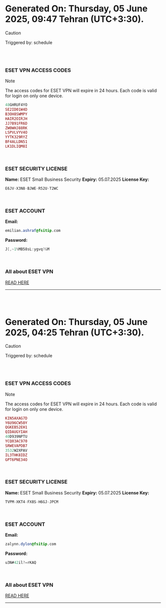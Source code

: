 # Generated On: Thursday, 05 June 2025, 09:47 Tehran (UTC+3:30).

> [!CAUTION]
> Triggered by: schedule

<br><br>

### ESET VPN ACCESS CODES

> [!NOTE]
> The access codes for ESET VPN will expire in 24 hours.
> Each code is valid for login on only one device.

```ruby
48GHRUF4YO
SE2ID01W4D
B3OH8SWMPY
HAIR2OIRJH
JJ7B91FR6D
ZW0WHJ88RK
LSPVLVYV4O
YYTK329RYZ
BF4ALLDN51
LK1DLIQM8I
```

<br>

### ESET SECURITY LICENSE

**Name:** ESET Small Business Security
**Expiry:** 05.07.2025
**License Key:**

```POV-Ray SDL
E6JV-X3N8-BJWE-R52U-T2WC
```

<br>

### ESET ACCOUNT

**Email:**

```CSS
emilian.ashraf@fsitip.com
```

**Password:**

```POV-Ray SDL
J[,~1%MB58sL:ygvq?&M
```

<br>

### All about ESET VPN

[READ HERE](https://t.me/F_NiREvil/2113)

---

<br><br>

# Generated On: Thursday, 05 June 2025, 04:25 Tehran (UTC+3:30).

> [!CAUTION]
> Triggered by: schedule

<br><br>

### ESET VPN ACCESS CODES

> [!NOTE]
> The access codes for ESET VPN will expire in 24 hours.
> Each code is valid for login on only one device.

```ruby
KIN5AXAG7D
Y6U96CW50Y
QGKEB52EH1
QIDAUGYIAH
40D939NPTU
YCQ03AC970
SRWEVAPDB7
3532W2XPAV
IL3THK8IDZ
GPT6PNE34O
```

<br>

### ESET SECURITY LICENSE

**Name:** ESET Small Business Security
**Expiry:** 05.07.2025
**License Key:**

```POV-Ray SDL
TVPM-XKT4-FX8S-H6GJ-JPCM
```

<br>

### ESET ACCOUNT

**Email:**

```CSS
zalynn.dylon@fsitip.com
```

**Password:**

```POV-Ray SDL
u3N#42il?=rKAQ
```

<br>

### All about ESET VPN

[READ HERE](https://t.me/F_NiREvil/2113)

---

<br><br>


